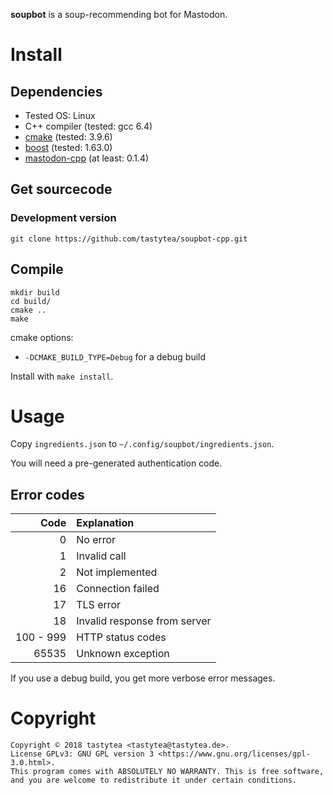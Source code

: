 **soupbot** is a soup-recommending bot for Mastodon.

# Install

## Dependencies

 * Tested OS: Linux
 * C++ compiler (tested: gcc 6.4)
 * [cmake](https://cmake.org/) (tested: 3.9.6)
 * [boost](http://www.boost.org/) (tested: 1.63.0)
 * [mastodon-cpp](https://github.com/tastytea/mastodon-cpp) (at least: 0.1.4)

## Get sourcecode

### Development version

    git clone https://github.com/tastytea/soupbot-cpp.git

## Compile

    mkdir build
    cd build/
    cmake ..
    make

cmake options:

 * `-DCMAKE_BUILD_TYPE=Debug` for a debug build

Install with `make install`.

# Usage

Copy `ingredients.json` to `~/.config/soupbot/ingredients.json`.

You will need a pre-generated authentication code.

## Error codes

|      Code | Explanation                   |
| --------: |:------------------------------|
|         0 | No error                      |
|         1 | Invalid call                  |
|         2 | Not implemented               |
|        16 | Connection failed             |
|        17 | TLS error                     |
|        18 | Invalid response from server  |
| 100 - 999 | HTTP status codes             |
|     65535 | Unknown exception             |

If you use a debug build, you get more verbose error messages.

# Copyright

    Copyright © 2018 tastytea <tastytea@tastytea.de>.
    License GPLv3: GNU GPL version 3 <https://www.gnu.org/licenses/gpl-3.0.html>.
    This program comes with ABSOLUTELY NO WARRANTY. This is free software,
    and you are welcome to redistribute it under certain conditions.
